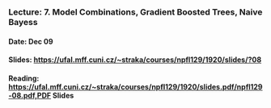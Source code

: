 ### Lecture: 7. Model Combinations, Gradient Boosted Trees, Naive Bayess
#### Date: Dec 09
#### Slides: https://ufal.mff.cuni.cz/~straka/courses/npfl129/1920/slides/?08
#### Reading: https://ufal.mff.cuni.cz/~straka/courses/npfl129/1920/slides.pdf/npfl129-08.pdf,PDF Slides
